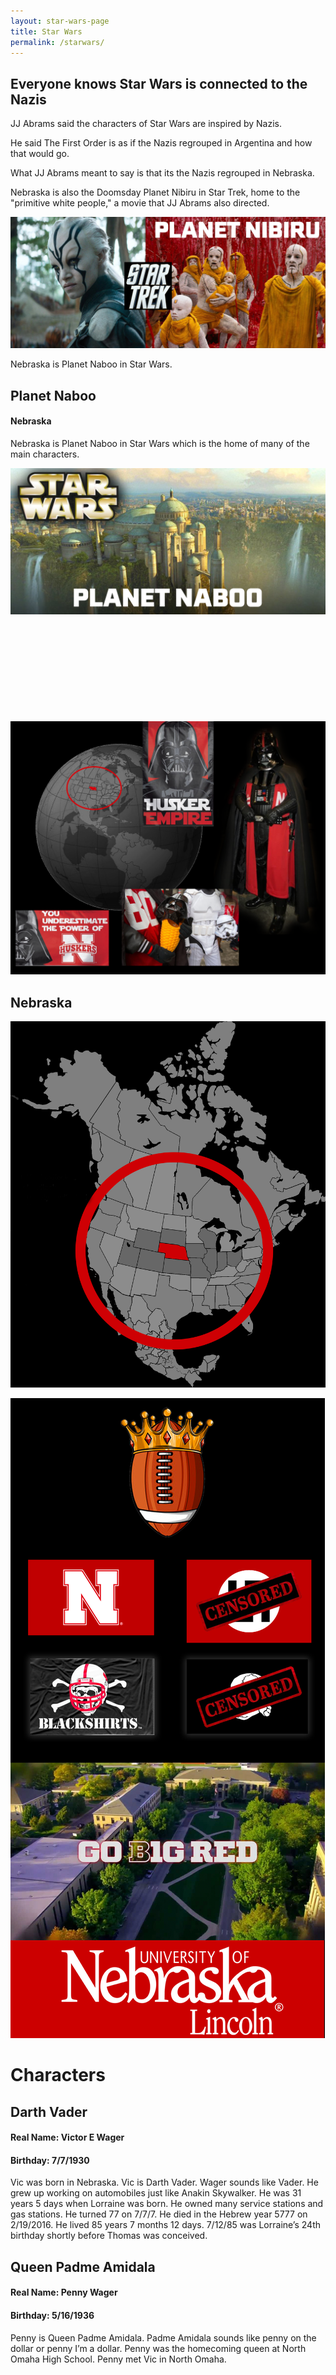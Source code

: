 ```yaml
---
layout: star-wars-page
title: Star Wars
permalink: /starwars/
---
```


## Everyone knows Star Wars is connected to the Nazis 
JJ Abrams said the characters of Star Wars are inspired by Nazis.  

<a href="https://time.com/4010014/j-j-abrams-star-wars-force-awakens-villain-nazi/" data-iframely-url></a>  

He said The First Order is as if the Nazis regrouped in Argentina and how that would go.  

What JJ Abrams meant to say is that its the Nazis regrouped in Nebraska.  

Nebraska is also the Doomsday Planet Nibiru in Star Trek, home to the "primitive white people," a movie that JJ Abrams also directed.  

![](/assets/images/starwars/planet-nibiru.png)  

<a href="https://www.space.com/21165-star-trek-nibiru-doomsday-planet.html" data-iframely-url></a>  

Nebraska is Planet Naboo in Star Wars. 

## Planet Naboo 
#### Nebraska 

Nebraska is Planet Naboo in Star Wars which is the home of many of the main characters.  

![](/assets/images/starwars/planet-naboo.png)  

<div class="iframely-embed"><div class="iframely-responsive" style="height: 140px; padding-bottom: 0;"><a href="https://en.wikipedia.org/wiki/Naboo" data-iframely-url="//iframely.net/YmJsPdR?card=small"></a></div></div>   

![](/assets/images/starwars/starwars.png)  

## Nebraska  

![](/assets/images/conspiracy/ne-center.png)  

![](/assets/images/conspiracy/football-censored.png)  

 
<h1 class="post-title">Characters</h1>

## Darth Vader  
#### Real Name: Victor E Wager  
#### Birthday: 7/7/1930  
Vic was born in Nebraska. 
Vic is Darth Vader. 
Wager sounds like Vader. 
He grew up working on automobiles just like Anakin Skywalker. 
He was 31 years 5 days when Lorraine was born. 
He owned many service stations and gas stations. 
He turned 77 on 7/7/7. 
He died in the Hebrew year 5777 on 2/19/2016. 
He lived 85 years 7 months 12 days. 
7/12/85 was Lorraine’s 24th birthday shortly before Thomas was conceived.  

<a href="https://en.wikipedia.org/wiki/Darth_Vader" data-iframely-url></a>


## Queen Padme Amidala  
#### Real Name: Penny Wager  
#### Birthday: 5/16/1936  
Penny is Queen Padme Amidala. 
Padme Amidala sounds like penny on the dollar or penny I’m a dollar. 
Penny was the homecoming queen at North Omaha High School. 
Penny met Vic in North Omaha.  

<div class="iframely-embed"><div class="iframely-responsive" style="height: 140px; padding-bottom: 0;"><a href="http://thenewworldpost.com/navel/2021/11/06/star-wars-how-padme-became-queen-of-naboo-at-age-14.html" data-iframely-url="//iframely.net/EBWoZO8?card=small"></a></div></div>  

<div class="iframely-embed"><div class="iframely-responsive" style="height: 140px; padding-bottom: 0;"><a href="https://en.wikipedia.org/wiki/Padm%C3%A9_Amidala" data-iframely-url="//iframely.net/SCd9eUU?card=small"></a></div></div>  


## Senator Palpatine  
#### Real Name: Roger J Blobaum  
#### Birthday: 6/23/1929  
Roger was born in Nebraska.  

<div class="iframely-embed"><div class="iframely-responsive" style="height: 140px; padding-bottom: 0;"><a href="https://en.wikipedia.org/wiki/Palpatine" data-iframely-url="//iframely.net/r2fvcke?card=small"></a></div></div>  


## Han Solo  
#### Real Name: Matthew B Blobaum  
#### Birthday: 4/17/1956  

<a href="https://en.wikipedia.org/wiki/Han_Solo" data-iframely-url></a>


## Leia  
#### Real Name: Lorraine M Wager  
#### Birthday: 7/12/1961  

<a href="https://en.wikipedia.org/wiki/Princess_Leia" data-iframely-url></a>


## Luke Skywalker  
#### Real Name: Georga Lucas  
#### Birthday: 5/14/1944
Lucas was born on Israel's Independence Day.    

<a href="https://en.wikipedia.org/wiki/Luke_Skywalker" data-iframely-url></a>


## Darth Maul  
#### Real Name: Austen J Blobaum  
#### Birthday: 6/19/1983
Austen was born on Juneteenth and Father's Day exactly 7/6 from 2100.  
Darth Maul was going to make a return in the latest trilogy as the ruler of the galaxy with artificial legs but it was left out at the last minute.  

<a href="https://en.wikipedia.org/wiki/Darth_Maul" data-iframely-url></a>


## Rey  
#### Real Name: Regina Rae Blobaum  
#### Birthday: 3/2/1985  
Regina was born 888 days to 8/8/88 and 4/23 to 7/25.  
<a href="https://en.wikipedia.org/wiki/Rey_(Star_Wars)" data-iframely-url></a>


## Ben Solo / Kylo Ren   
#### Real Name: Thomas J Blobaum  
#### Birthday: 7/25/1986  
Thomas was born 14 days to 8/8 and 14 years 14 months 14 days to 9/11/2001.  
<a href="https://en.wikipedia.org/wiki/Kylo_Ren" data-iframely-url></a>


## Poe Domeron  
#### Real Name: Beau Sorensen and Cameron Patterson  
#### Birthdays: 12/27  
Poe Domeron is a combination of two family friends Beau Sorensen and Cameron Patterson. 
Beau and Cameron are the best friends of Thomas. 
Poe Domeron's mentor's name is Tomas.  
<a href="https://en.wikipedia.org/wiki/Kylo_Ren" data-iframely-url></a>


## Family Tree  
![](/assets/images/starwars/star-wars-family.png)

